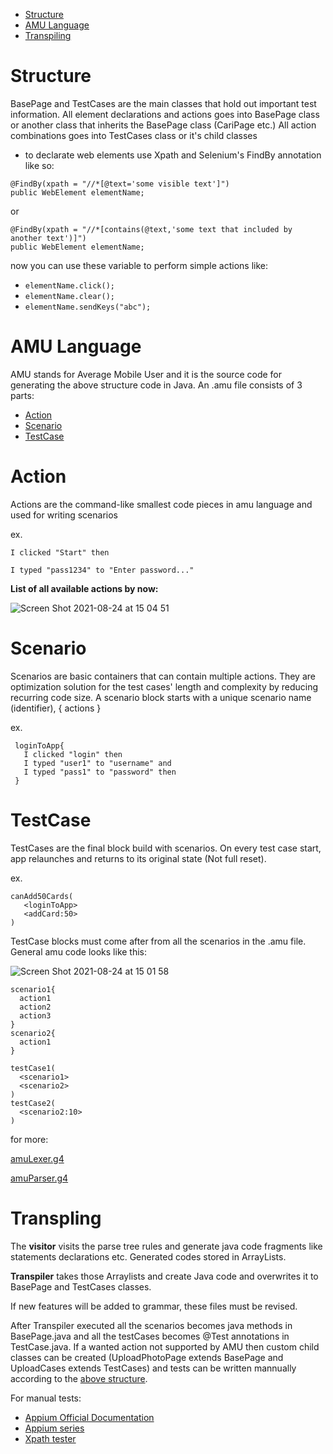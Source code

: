 
- [Structure](#structure)
- [AMU Language](#amu-language)
- [Transpiling](#transpiling)

# Structure
  BasePage and TestCases are the main classes that hold out important test information.
  All element declarations and actions goes into BasePage class or another class that inherits the BasePage class (CariPage etc.)
  All action combinations goes into TestCases class or it's child classes

  - to declarate web elements use Xpath and Selenium's FindBy annotation like so:
  ```
  @FindBy(xpath = "//*[@text='some visible text']")
  public WebElement elementName;
  ```
  or
  ```
  @FindBy(xpath = "//*[contains(@text,'some text that included by another text')]")
  public WebElement elementName;
  ```
  now you can use these variable to perform simple actions like:

  - `elementName.click();`
  - `elementName.clear();`
  - `elementName.sendKeys("abc");`


# AMU Language
AMU stands for Average Mobile User and it is the source code for generating the above structure code in Java.
An .amu file consists of 3 parts:
  - [Action](action)
  - [Scenario](scenario)
  - [TestCase](testCase)
  
  # Action
  Actions are the command-like smallest code pieces in amu language and used for writing scenarios
  
  ex.
  
  `I clicked "Start" then`
  
  `I typed "pass1234" to "Enter password..."`
  
  __List of all available actions by now:__
  
  ![Screen Shot 2021-08-24 at 15 04 51](https://user-images.githubusercontent.com/71753904/130613559-9d59067c-3c39-4008-a2f8-162c8fa42cf6.png)

  
  # Scenario
  Scenarios are basic containers that can contain multiple actions. They are optimization solution for the test cases' length and complexity by reducing recurring     code size. A scenario block starts with a unique scenario name (identifier), { actions }
  
  ex.
  ```
   loginToApp{
     I clicked "login" then
     I typed "user1" to "username" and
     I typed "pass1" to "password" then
   }
  ```
  
  # TestCase
  
  TestCases are the final block build with scenarios. On every test case start, app relaunches and returns to its original state (Not full reset). 
  
  ex.
  ```
  canAdd50Cards(
     <loginToApp>
     <addCard:50>
  )
  ```
  
  TestCase blocks must come after from all the scenarios in the .amu file. General amu code looks like this:
  
  ![Screen Shot 2021-08-24 at 15 01 58](https://user-images.githubusercontent.com/71753904/130613381-fe5329db-fdc7-4710-9fb9-ec684dc239f9.png)

  ```
  scenario1{
    action1
    action2
    action3
  }
  scenario2{
    action1
  }
  
  testCase1(
    <scenario1>
    <scenario2>
  )
  testCase2(
    <scenario2:10>
  )
  ```
  
  for more: 
  
  [amuLexer.g4](https://github.com/welsdarte/MobileAutomation/blob/master/src/amuLexer.g4)
  
  [amuParser.g4](https://github.com/welsdarte/MobileAutomation/blob/master/src/amuParser.g4)
  
  
  # Transpling
  
  The __visitor__ visits the parse tree rules and generate java code fragments like statements declarations etc. Generated codes stored in ArrayLists.
  
  __Transpiler__ takes those Arraylists and create Java code and overwrites it to BasePage and TestCases classes.
  
  If new features will be added to grammar, these files must be revised.
  
  After Transpiler executed all the scenarios becomes java methods in BasePage.java and all the testCases becomes @Test annotations in TestCase.java.
  If a wanted action not supported by AMU then custom child classes can be created (UploadPhotoPage extends BasePage and UploadCases extends TestCases) and tests     can be written mannually according to the [above structure](#structure).
  
  For manual tests:
  - [Appium Official Documentation](https://appium.io/docs/en/about-appium/api/)
  - [Appium series](https://www.youtube.com/watch?v=2MHxU2PohII&list=PLPO0LFyCaSo1DKak8ZhEJ3NXrj2shNM0N)
  - [Xpath tester](https://www.freeformatter.com/xpath-tester.html)
  
